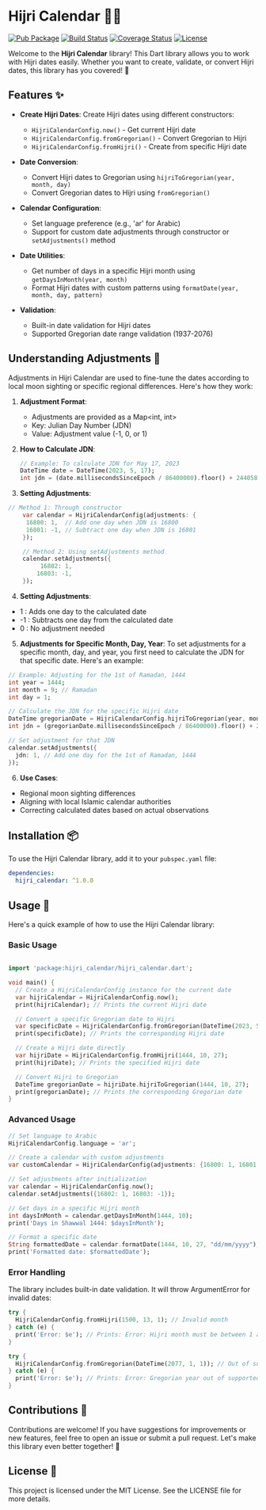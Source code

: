 # Hijri Calendar 📅🌙
[![Pub Package](https://img.shields.io/pub/v/hijri_calendar.svg)](https://pub.dev/packages/hijri_calendar)
[![Build Status](https://travis-ci.org/username/repo.svg?branch=main)](https://travis-ci.org/Shreemanarjun/repo)
[![Coverage Status](https://coveralls.io/repos/github/Shreemanarjun/repo/badge.svg?branch=main)](https://coveralls.io/github/Shreemanarjun/repo?branch=main)
[![License](https://img.shields.io/badge/license-MIT-blue.svg)](https://opensource.org/licenses/MIT)


Welcome to the **Hijri Calendar** library! This Dart library allows you to work with Hijri dates easily. Whether you want to create, validate, or convert Hijri dates, this library has you covered! 🎉

## Features ✨

- **Create Hijri Dates**: Create Hijri dates using different constructors:
  - `HijriCalendarConfig.now()` - Get current Hijri date
  - `HijriCalendarConfig.fromGregorian()` - Convert Gregorian to Hijri
  - `HijriCalendarConfig.fromHijri()` - Create from specific Hijri date

- **Date Conversion**: 
  - Convert Hijri dates to Gregorian using `hijriToGregorian(year, month, day)`
  - Convert Gregorian dates to Hijri using `fromGregorian()`

- **Calendar Configuration**:
  - Set language preference (e.g., 'ar' for Arabic)
  - Support for custom date adjustments through constructor or `setAdjustments()` method

- **Date Utilities**:
  - Get number of days in a specific Hijri month using `getDaysInMonth(year, month)`
  - Format Hijri dates with custom patterns using `formatDate(year, month, day, pattern)`

- **Validation**:
  - Built-in date validation for Hijri dates
  - Supported Gregorian date range validation (1937-2076)


## Understanding Adjustments 🔧

Adjustments in Hijri Calendar are used to fine-tune the dates according to local moon sighting or specific regional differences. Here's how they work:

1. **Adjustment Format**:
   - Adjustments are provided as a Map<int, int>
   - Key: Julian Day Number (JDN)
   - Value: Adjustment value (-1, 0, or 1)

2. **How to Calculate JDN**:
   ```dart
   // Example: To calculate JDN for May 17, 2023
   DateTime date = DateTime(2023, 5, 17);
   int jdn = (date.millisecondsSinceEpoch / 86400000).floor() + 2440588;
   
   ```

3. **Setting Adjustments**:
```dart
// Method 1: Through constructor
    var calendar = HijriCalendarConfig(adjustments: {
     16800: 1,  // Add one day when JDN is 16800
     16801: -1, // Subtract one day when JDN is 16801
    });

    // Method 2: Using setAdjustments method
    calendar.setAdjustments({
         16802: 1,
        16803: -1,
    });

```

4. **Setting Adjustments**:

- 1 : Adds one day to the calculated date
- -1 : Subtracts one day from the calculated date
- 0 : No adjustment needed

5. **Adjustments for Specific Month, Day, Year**: 
    To set adjustments for a specific month, day, and year, you first need to calculate the JDN for that specific date. Here's an example:

```dart
// Example: Adjusting for the 1st of Ramadan, 1444
int year = 1444;
int month = 9; // Ramadan
int day = 1;

// Calculate the JDN for the specific Hijri date
DateTime gregorianDate = HijriCalendarConfig.hijriToGregorian(year, month, day);
int jdn = (gregorianDate.millisecondsSinceEpoch / 86400000).floor() + 2440588;

// Set adjustment for that JDN
calendar.setAdjustments({
  jdn: 1, // Add one day for the 1st of Ramadan, 1444
});

```

6. **Use Cases**:
- Regional moon sighting differences
- Aligning with local Islamic calendar authorities
- Correcting calculated dates based on actual observations


## Installation 📦

To use the Hijri Calendar library, add it to your `pubspec.yaml` file:

```yaml
dependencies:
  hijri_calendar: ^1.0.0

```

## Usage 🚀
Here's a quick example of how to use the Hijri Calendar library:
### Basic Usage
```dart

import 'package:hijri_calendar/hijri_calendar.dart';

void main() {
  // Create a HijriCalendarConfig instance for the current date
  var hijriCalendar = HijriCalendarConfig.now();
  print(hijriCalendar); // Prints the current Hijri date

  // Convert a specific Gregorian date to Hijri
  var specificDate = HijriCalendarConfig.fromGregorian(DateTime(2023, 5, 17));
  print(specificDate); // Prints the corresponding Hijri date

  // Create a Hijri date directly
  var hijriDate = HijriCalendarConfig.fromHijri(1444, 10, 27);
  print(hijriDate); // Prints the specified Hijri date

  // Convert Hijri to Gregorian
  DateTime gregorianDate = hijriDate.hijriToGregorian(1444, 10, 27);
  print(gregorianDate); // Prints the corresponding Gregorian date
}
```

### Advanced Usage

```dart
// Set language to Arabic
HijriCalendarConfig.language = 'ar';

// Create a calendar with custom adjustments
var customCalendar = HijriCalendarConfig(adjustments: {16800: 1, 16801: -1});

// Set adjustments after initialization
var calendar = HijriCalendarConfig.now();
calendar.setAdjustments({16802: 1, 16803: -1});

// Get days in a specific Hijri month
int daysInMonth = calendar.getDaysInMonth(1444, 10);
print('Days in Shawwal 1444: $daysInMonth');

// Format a specific date
String formattedDate = calendar.formatDate(1444, 10, 27, "dd/mm/yyyy");
print('Formatted date: $formattedDate');
```
### Error Handling
The library includes built-in date validation. It will throw ArgumentError for invalid dates:

```dart
try {
  HijriCalendarConfig.fromHijri(1500, 13, 1); // Invalid month
} catch (e) {
  print('Error: $e'); // Prints: Error: Hijri month must be between 1 and 12
}

try {
  HijriCalendarConfig.fromGregorian(DateTime(2077, 1, 1)); // Out of supported range
} catch (e) {
  print('Error: $e'); // Prints: Error: Gregorian year out of supported range (1937-2076)
}

```

## Contributions 🤝
Contributions are welcome! If you have suggestions for improvements or new features, feel free to open an issue or submit a pull request. Let's make this library even better together! 💪

## License 📜
This project is licensed under the MIT License. See the LICENSE file for more details.